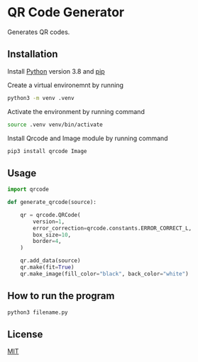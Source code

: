 # QR Code Generator

Generates QR codes.

## Installation

Install [Python](https://python.org/) version 3.8 and [pip](https://pip.pypa.io/en/stable/)

Create a virtual environemnt by running
```bash
python3 -m venv .venv
```

Activate the environment by running command
```bash
source .venv venv/bin/activate
```

Install Qrcode and Image module by running command
```bash
pip3 install qrcode Image
```

## Usage

```python
import qrcode

def generate_qrcode(source):

    qr = qrcode.QRCode(
        version=1,
        error_correction=qrcode.constants.ERROR_CORRECT_L,
        box_size=10,
        border=4,
    )

    qr.add_data(source)
    qr.make(fit=True)
    qr.make_image(fill_color="black", back_color="white")
```

## How to run the program
```python
python3 filename.py
```

## License

[MIT](https://choosealicense.com/licenses/mit/)